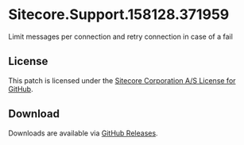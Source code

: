 # Sitecore.Support.158128.371959
Limit messages per connection and retry connection in case of a fail

## License  
This patch is licensed under the [Sitecore Corporation A/S License for GitHub](https://github.com/sitecoresupport/Sitecore.Support.158128.371959/blob/master/LICENSE).  

## Download  
Downloads are available via [GitHub Releases](https://github.com/sitecoresupport/Sitecore.Support.158128.371959/releases).  
